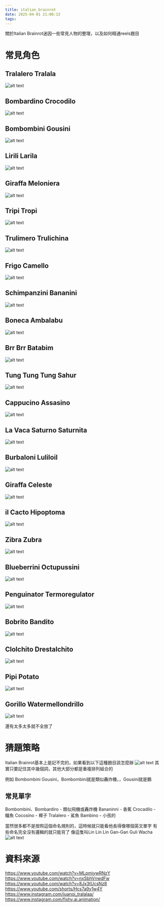 ```yaml
---
title: italian_brainrot
date: 2025-04-01 21:00:13
tags:
---
```

關於Italian Brainrot迷因一些常見人物的整理，以及如何精通reels題目


# 常見角色
## Tralalero Tralala
![alt text](images/20250401/image.png)

## Bombardino Crocodilo
![alt text](images/20250401/image-1.png)

## Bombombini Gousini
![alt text](images/20250401/image-2.png)

## Lirili Larila
![alt text](images/20250401/image-3.png)

## Giraffa Meloniera
![alt text](images/20250401/image-4.png)

## Tripi Tropi
![alt text](images/20250401/image-5.png)

## Trulimero Trulichina
![alt text](images/20250401/image-6.png)

## Frigo Camello
![alt text](images/20250401/image-7.png)

## Schimpanzini Bananini
![alt text](images/20250401/image-8.png)

## Boneca Ambalabu
![alt text](images/20250401/image-9.png)

## Brr Brr Batabim
![alt text](images/20250401/image-12.png)

## Tung Tung Tung Sahur
![alt text](images/20250401/image-11.png)

## Cappucino Assasino
![alt text](images/20250401/image-13.png)

## La Vaca Saturno Saturnita
![alt text](images/20250401/image-14.png)

## Burbaloni Luliloil
![alt text](images/20250401/it-3.png)

## Giraffa Celeste
![alt text](images/20250401/image-15.png)

## il Cacto Hipoptoma
![alt text](images/20250401/image-16.png)

## Zibra Zubra
![alt text](images/20250401/image-17.png)

## Blueberrini Octupussini
![alt text](images/20250401/image-18.png)

## Penguinator Termoregulator
![alt text](images/20250401/it-5.png)

## Bobrito Bandito
![alt text](images/20250401/b.png)

## Clolchito Drestalchito
![alt text](images/20250401/it-7.png)

## Pipi Potato
![alt text](images/20250401/it-8.png)

## Gorillo Watermellondrillo
![alt text](images/20250401/it-9.png)

還有太多太多就不全放了

# 猜題策略
Italian Brainrot基本上是記不完的，如果看到以下這種題目該怎麼辦
![alt text](images/20250401/it-2.png)
其實只要記住其中幾個詞，其他大部分都是重複排列組合的

例如 Bombombini Gousini，Bombombini就是類似轟炸機，，Gousini就是鵝

## 常見單字
Bombombini、Bombardiro - 類似飛機或轟炸機
Bananinni - 香蕉
Crocadilo - 鱷魚
Cocosino - 椰子
Tralalero - 鯊魚
Bambino - 小孩的

當然很多都不是按照這個命名規則的，這時候就只能看他長得像哪個英文單字
有些命名完全沒有邏輯的就只能背了
像這隻叫Lin Lin Lin Gan-Gan Guli Wacha
![alt text](images/20250401/it-4.png)

# 資料來源
https://www.youtube.com/watch?v=MLpmiywRNzY
https://www.youtube.com/watch?v=nxSbhVnwdFw
https://www.youtube.com/watch?v=8Jx3tUcsNz8
https://www.youtube.com/shorts/Hcs7a9y1w4Y
https://www.instagram.com/juanoi_tralalaa/
https://www.instagram.com/fishy.ai.animation/